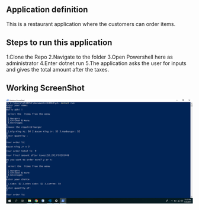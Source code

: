 ## Application definition 
This is a restaurant application where the customers can order items.

## Steps to run this application

1.Clone the Repo 
2.Navigate to the folder 
3.Open Powershell here as administrator 
4.Enter dotnet run 
5.The application asks the user for inputs and gives the total amount after the taxes.

## Working ScreenShot

!["ScreenShot"](https://github.com/Abhinaykaitha/p1/blob/master/bk.PNG)

